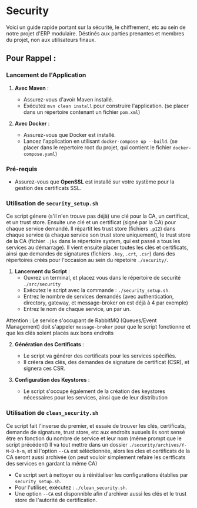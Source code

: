 # Security

Voici un guide rapide portant sur la sécurité, le chiffrement, etc au sein de notre projet d'ERP modulaire.
Déstinés aux parties prenantes et membres du projet, non aux utilisateurs finaux.

## Pour Rappel :
### Lancement de l'Application

1. **Avec Maven** :
   - Assurez-vous d'avoir Maven installé.
   - Exécutez `mvn clean install` pour construire l'application. (se placer dans un répertoire contenant un fichier `pom.xml`)

2. **Avec Docker** :
   - Assurez-vous que Docker est installé.
   - Lancez l'application en utilisant `docker-compose up --build`. (se placer dans le repertoire root du projet, qui contient le fichier `docker-compose.yaml`)


### Pré-requis

- Assurez-vous que **OpenSSL** est installé sur votre système pour la gestion des certificats SSL.

### Utilisation de `security_setup.sh`
Ce script génere (s'il n'en trouve pas déjà) une clé pour la CA, un certificat, et un trust store. Ensuite une clé et un certificat (signé par la CA) pour chaque service demandé.
Il répartit les trust store (fichiers `.p12`) dans chaque service (a chaque service son trust store uniquement), le trust store de la CA (fichier `.jks` dans le répertoire system, qui est passé a tous les services au démarrage).
Il vient ensuite placer toutes les clés et certificats, ainsi que demandes de signatures (fichiers `.key`, `.crt`, `.csr`) dans des répertoires créés pour l'occasion au sein du répetoire `./security/`.

1. **Lancement du Script** :
   - Ouvrez un terminal, et placez vous dans le répertoire de securité `./src/security`
   - Exécutez le script avec la commande : `./security_setup.sh`.
   - Entrez le nombre de services demandés (avec authentication, directory, gateway, et message-broker on est déjà à 4 par exemple)
   - Entrez le nom de chaque service, un par un.

  Attention : Le service s'occupant de RabbitMQ (Queues/Event Management) doit s'appeler `message-broker` pour que le script fonctionne et que les clés soient placés aux bons endroits

2. **Génération des Certificats** :
   - Le script va générer des certificats pour les services spécifiés.
   - Il créera des clés, des demandes de signature de certificat (CSR), et signera ces CSR.

3. **Configuration des Keystores** :
   - Le script s'occupe également de la création des keystores nécessaires pour les services, ainsi que de leur distribution


### Utilisation de `clean_security.sh`
Ce script fait l'inverse du premier, et essaie de trouver les clés, certificats, demande de signature, trust store, etc aux endroits auxuels ils sont sensé être en fonction du nombre de service et leur nom (même prompt que le script précédent)
Il va tout mettre dans un dossier `./security/archives/Y-M-D-h-m`, et si l'option `--CA` est séléctionnée, alors les cles et certificats de la CA seront aussi archivée (on peut vouloir simplement refaire les certficats des services en gardant la même CA)

- Ce script sert à nettoyer ou à réinitialiser les configurations établies par `security_setup.sh`.
- Pour l'utiliser, exécutez : `./clean_security.sh`.
- Une option `--CA` est disponnible afin d'archiver aussi les clés et le trust store de l'autorité de certification.

